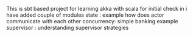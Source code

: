 This is sbt based project for learning akka with scala
for initial check in i have added couple of modules
state : example how does actor communicate with each other
concurrency: simple banking example
supervisor : understanding supervisor strategies 
